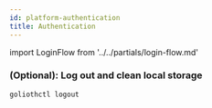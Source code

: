 ```yaml
---
id: platform-authentication
title: Authentication
---
```


import LoginFlow from '../../partials/login-flow.md'

<LoginFlow/>

### (Optional): Log out and clean local storage

```
goliothctl logout
```
